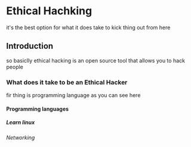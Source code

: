 # Ethical Hachking
 it's the best option for what it does take to kick thing out from here
## Introduction
 so basiclly ethical hacking is an open source tool that allows you to hack people 
### What does it take to be an Ethical Hacker
 fir thing is programming language as you can see here 
#### Programming languages
##### Learn linux
###### Networking
